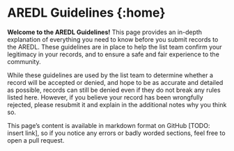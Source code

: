 # AREDL Guidelines {:home}

**Welcome to the AREDL Guidelines!** This page provides an in-depth explanation of everything you need to know before you submit records to the AREDL. These guidelines are in place to help the list team confirm your legitimacy in your records, and to ensure a safe and fair experience to the community.

While these guidelines are used by the list team to determine whether a record will be accepted or denied, and hope to be as accurate and detailed as possible, records can still be denied even if they do not break any rules listed here. However, if you believe your record has been wrongfully rejected, please resubmit it and explain in the additional notes why you think so.

This page’s content is available in markdown format on GitHub \[TODO: insert link\], so if you notice any errors or badly worded sections, feel free to open a pull request.